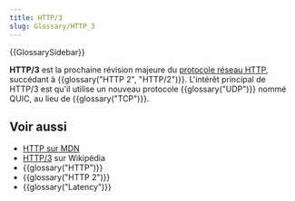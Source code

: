 ```yaml
---
title: HTTP/3
slug: Glossary/HTTP_3
---
```


{{GlossarySidebar}}

**HTTP/3** est la prochaine révision majeure du [protocole réseau HTTP](/fr/docs/Web/HTTP), succédant à {{glossary("HTTP 2", "HTTP/2")}}. L'intérêt principal de HTTP/3 est qu'il utilise un nouveau protocole {{glossary("UDP")}} nommé QUIC, au lieu de {{glossary("TCP")}}.

## Voir aussi

- [HTTP sur MDN](/fr/docs/Web/HTTP)
- [HTTP/3](https://fr.wikipedia.org/wiki/Hypertext_Transfer_Protocol#HTTP/3) sur Wikipédia
- {{glossary("HTTP")}}
- {{glossary("HTTP 2")}}
- {{glossary("Latency")}}
